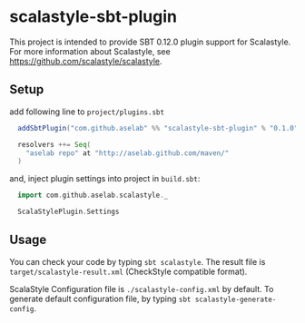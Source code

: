 # scalastyle-sbt-plugin

This project is intended to provide SBT 0.12.0 plugin support for Scalastyle.
For more information about Scalastyle, see https://github.com/scalastyle/scalastyle.

## Setup

add following line to `project/plugins.sbt`

```scala
  addSbtPlugin("com.github.aselab" %% "scalastyle-sbt-plugin" % "0.1.0")

  resolvers ++= Seq(
    "aselab repo" at "http://aselab.github.com/maven/"
  )
```

and, inject plugin settings into project in `build.sbt`:

```scala
  import com.github.aselab.scalastyle._

  ScalaStylePlugin.Settings
```

## Usage

You can check your code by typing `sbt scalastyle`.
The result file is `target/scalastyle-result.xml` (CheckStyle compatible format).

ScalaStyle Configuration file is `./scalastyle-config.xml` by default.
To generate default configuration file, by typing `sbt scalastyle-generate-config`.

